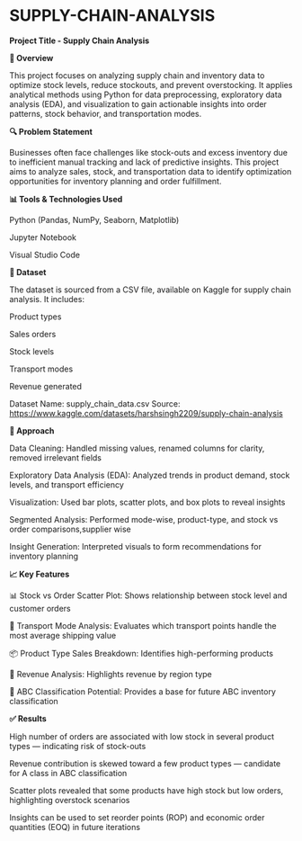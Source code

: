 # SUPPLY-CHAIN-ANALYSIS

**Project Title - Supply Chain Analysis**

**📌 Overview**

This project focuses on analyzing supply chain and inventory data to optimize stock levels, reduce stockouts, and prevent overstocking. It applies analytical methods using Python for data preprocessing, exploratory data analysis (EDA), and visualization to gain actionable insights into order patterns, stock behavior, and transportation modes.

**🔍 Problem Statement**

Businesses often face challenges like stock-outs and excess inventory due to inefficient manual tracking and lack of predictive insights. This project aims to analyze sales, stock, and transportation data to identify optimization opportunities for inventory planning and order fulfillment.

**📊 Tools & Technologies Used**

Python (Pandas, NumPy, Seaborn, Matplotlib)

Jupyter Notebook

Visual Studio Code

**📁 Dataset**

The dataset is sourced from a CSV file, available on Kaggle for supply chain analysis. It includes:

Product types

Sales orders

Stock levels

Transport modes

Revenue generated


Dataset Name: supply_chain_data.csv
Source: https://www.kaggle.com/datasets/harshsingh2209/supply-chain-analysis

**🧠 Approach**

Data Cleaning: Handled missing values, renamed columns for clarity, removed irrelevant fields

Exploratory Data Analysis (EDA): Analyzed trends in product demand, stock levels, and transport efficiency

Visualization: Used bar plots, scatter plots, and box plots to reveal insights

Segmented Analysis: Performed mode-wise, product-type, and stock vs order comparisons,supplier wise

Insight Generation: Interpreted visuals to form recommendations for inventory planning

**📈 Key Features**

📊 Stock vs Order Scatter Plot: Shows relationship between stock level and customer orders

🚚 Transport Mode Analysis: Evaluates which transport points handle the most average shipping value

📦 Product Type Sales Breakdown: Identifies high-performing products

💸 Revenue Analysis: Highlights revenue by region type

📌 ABC Classification Potential: Provides a base for future ABC inventory classification

**✅ Results**

High number of orders are associated with low stock in several product types — indicating risk of stock-outs

Revenue contribution is skewed toward a few product types — candidate for A class in ABC classification

Scatter plots revealed that some products have high stock but low orders, highlighting overstock scenarios

Insights can be used to set reorder points (ROP) and economic order quantities (EOQ) in future iterations
